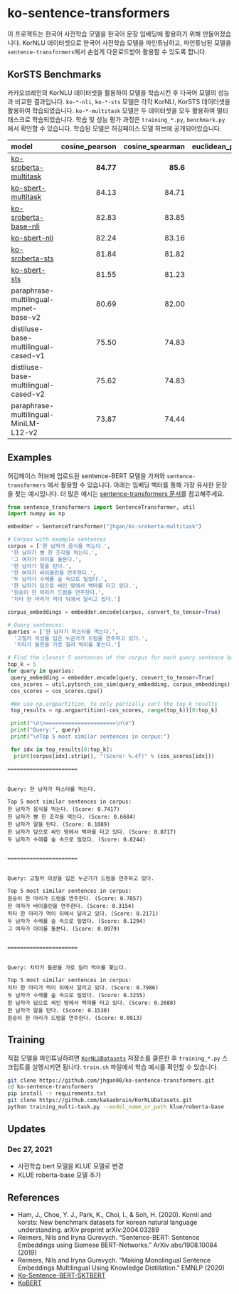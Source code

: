 # ko-sentence-transformers

이 프로젝트는 한국어 사전학습 모델을 한국어 문장 임베딩에 활용하기 위해 만들어졌습니다.
KorNLU 데이터셋으로 한국어 사전학습 모델을 파인튜닝하고, 파인튜닝된 모델을 `sentence-transformers`에서 손쉽게 다운로드받아 활용할 수 있도록 합니다.

## KorSTS Benchmarks

카카오브레인의 KorNLU 데이터셋을 활용하여 모델을 학습시킨 후 다국어 모델의 성능과 비교한 결과입니다.
`ko-*-nli`, `ko-*-sts` 모델은 각각 KorNLI, KorSTS 데이터셋을 활용하여 학습되었습니다.
`ko-*-multitask` 모델은 두 데이터셋을 모두 활용하여 멀티태스크로 학습되었습니다.
학습 및 성능 평가 과정은 `training_*.py`, `benchmark.py` 에서 확인할 수 있습니다.
학습된 모델은 허깅페이스 모델 허브에 공개되어있습니다. 

|model|cosine_pearson|cosine_spearman|euclidean_pearson|euclidean_spearman|manhattan_pearson|manhattan_spearman|dot_pearson|dot_spearman|
|:-------------------------|-----------------:|------------------:|--------------------:|---------------------:|--------------------:|---------------------:|--------------:|---------------:|
|[ko-sroberta-multitask](https://huggingface.co/jhgan/ko-sroberta-multitask)|**84.77**|**85.6**|**83.71**|**84.40**|**83.70**|**84.38**|82.42|82.33|
|[ko-sbert-multitask](https://huggingface.co/jhgan/ko-sbert-multitask)|84.13|84.71|82.42|82.66|82.41|82.69|80.05|79.69|
|[ko-sroberta-base-nli](https://huggingface.co/jhgan/ko-sroberta-nli)|82.83|83.85|82.87|83.29|82.88|83.28|80.34|79.69|
|[ko-sbert-nli](https://huggingface.co/jhgan/ko-sbert-multitask)|82.24|83.16|82.19|82.31|82.18|82.3|79.3|78.78|
|[ko-sroberta-sts](https://huggingface.co/jhgan/ko-sroberta-sts)|81.84|81.82|81.15|81.25|81.14|81.25|79.09|78.54|
|[ko-sbert-sts](https://huggingface.co/jhgan/ko-sbert-sts)|81.55|81.23|79.94|79.79|79.9|79.75|76.02|75.31|
paraphrase-multilingual-mpnet-base-v2|80.69|82.00|80.33|80.39|80.48|80.61|70.30|68.48
distiluse-base-multilingual-cased-v1|75.50|74.83|73.05|73.15|73.67|73.86|74.79|73.95
distiluse-base-multilingual-cased-v2|75.62|74.83|73.03|72.87|73.68|73.62|63.80|62.35
paraphrase-multilingual-MiniLM-L12-v2|73.87|74.44|72.55|71.95|72.45|71.85|55.86|55.26

## Examples

허깅페이스 허브에 업로드된 sentence-BERT 모델을 가져와 `sentence-transformers` 에서 활용할 수 있습니다.
아래는 임베딩 벡터를 통해 가장 유사한 문장을 찾는 예시입니다. 
더 많은 예시는 [sentence-transformers 문서](https://www.sbert.net/index.html)를 참고해주세요. 

```python
from sentence_transformers import SentenceTransformer, util
import numpy as np

embedder = SentenceTransformer("jhgan/ko-sroberta-multitask")

# Corpus with example sentences
corpus = ['한 남자가 음식을 먹는다.',
 '한 남자가 빵 한 조각을 먹는다.',
 '그 여자가 아이를 돌본다.',
 '한 남자가 말을 탄다.',
 '한 여자가 바이올린을 연주한다.',
 '두 남자가 수레를 숲 속으로 밀었다.',
 '한 남자가 담으로 싸인 땅에서 백마를 타고 있다.',
 '원숭이 한 마리가 드럼을 연주한다.',
 '치타 한 마리가 먹이 뒤에서 달리고 있다.']

corpus_embeddings = embedder.encode(corpus, convert_to_tensor=True)

# Query sentences:
queries = ['한 남자가 파스타를 먹는다.',
  '고릴라 의상을 입은 누군가가 드럼을 연주하고 있다.',
  '치타가 들판을 가로 질러 먹이를 쫓는다.']

# Find the closest 5 sentences of the corpus for each query sentence based on cosine similarity
top_k = 5
for query in queries:
 query_embedding = embedder.encode(query, convert_to_tensor=True)
 cos_scores = util.pytorch_cos_sim(query_embedding, corpus_embeddings)[0]
 cos_scores = cos_scores.cpu()

 #We use np.argpartition, to only partially sort the top_k results
 top_results = np.argpartition(-cos_scores, range(top_k))[0:top_k]

 print("\n\n======================\n\n")
 print("Query:", query)
 print("\nTop 5 most similar sentences in corpus:")

 for idx in top_results[0:top_k]:
  print(corpus[idx].strip(), "(Score: %.4f)" % (cos_scores[idx]))
```

```
======================


Query: 한 남자가 파스타를 먹는다.

Top 5 most similar sentences in corpus:
한 남자가 음식을 먹는다. (Score: 0.7417)
한 남자가 빵 한 조각을 먹는다. (Score: 0.6684)
한 남자가 말을 탄다. (Score: 0.1089)
한 남자가 담으로 싸인 땅에서 백마를 타고 있다. (Score: 0.0717)
두 남자가 수레를 숲 속으로 밀었다. (Score: 0.0244)


======================


Query: 고릴라 의상을 입은 누군가가 드럼을 연주하고 있다.

Top 5 most similar sentences in corpus:
원숭이 한 마리가 드럼을 연주한다. (Score: 0.7057)
한 여자가 바이올린을 연주한다. (Score: 0.3154)
치타 한 마리가 먹이 뒤에서 달리고 있다. (Score: 0.2171)
두 남자가 수레를 숲 속으로 밀었다. (Score: 0.1294)
그 여자가 아이를 돌본다. (Score: 0.0979)


======================


Query: 치타가 들판을 가로 질러 먹이를 쫓는다.

Top 5 most similar sentences in corpus:
치타 한 마리가 먹이 뒤에서 달리고 있다. (Score: 0.7986)
두 남자가 수레를 숲 속으로 밀었다. (Score: 0.3255)
한 남자가 담으로 싸인 땅에서 백마를 타고 있다. (Score: 0.2688)
한 남자가 말을 탄다. (Score: 0.1530)
원숭이 한 마리가 드럼을 연주한다. (Score: 0.0913)
```

## Training

직접 모델을 파인튜닝하려면 [`KorNLUDatasets`](https://github.com/kakaobrain/KorNLUDatasets) 저장소를 클론한 후 `training_*.py` 스크립트를 실행시키면 됩니다.
`train.sh` 파일에서 학습 예시를 확인할 수 있습니다.

```bash
git clone https://github.com/jhgan00/ko-sentence-transformers.git
cd ko-sentence-transformers
pip install -r requirements.txt
git clone https://github.com/kakaobrain/KorNLUDatasets.git
python training_multi-task.py --model_name_or_path klue/roberta-base
```

## Updates

### Dec 27, 2021

- 사전학습 bert 모델을 KLUE 모델로 변경
- KLUE roberta-base 모델 추가

## References

- Ham, J., Choe, Y. J., Park, K., Choi, I., & Soh, H. (2020). Kornli and korsts: New benchmark datasets for korean natural language understanding. arXiv
preprint arXiv:2004.03289
- Reimers, Nils and Iryna Gurevych. “Sentence-BERT: Sentence Embeddings using Siamese BERT-Networks.” ArXiv abs/1908.10084 (2019)
- Reimers, Nils and Iryna Gurevych. “Making Monolingual Sentence Embeddings Multilingual Using Knowledge Distillation.” EMNLP (2020)
- [Ko-Sentence-BERT-SKTBERT](https://github.com/BM-K/KoSentenceBERT-SKT)
- [KoBERT](https://github.com/SKTBrain/KoBERT)
